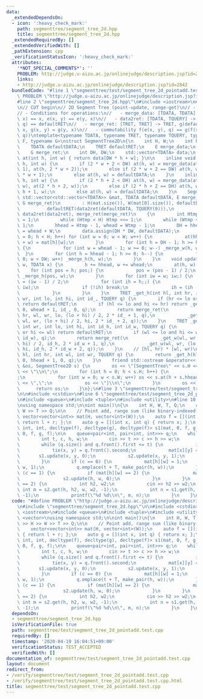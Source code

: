 ```yaml
---
data:
  _extendedDependsOn:
  - icon: ':heavy_check_mark:'
    path: segmenttree/segment_tree_2d.hpp
    title: segmenttree/segment_tree_2d.hpp
  _extendedRequiredBy: []
  _extendedVerifiedWith: []
  _pathExtension: cpp
  _verificationStatusIcon: ':heavy_check_mark:'
  attributes:
    '*NOT_SPECIAL_COMMENTS*': ''
    PROBLEM: http://judge.u-aizu.ac.jp/onlinejudge/description.jsp?id=2842
    links:
    - http://judge.u-aizu.ac.jp/onlinejudge/description.jsp?id=2842
  bundledCode: "#line 1 \"segmenttree/test/segment_tree_2d_pointadd.test.cpp\"\n#define\
    \ PROBLEM \"http://judge.u-aizu.ac.jp/onlinejudge/description.jsp?id=2842\"\n\
    #line 2 \"segmenttree/segment_tree_2d.hpp\"\n#include <iostream>\n#include <vector>\n\
    \n// CUT begin\n// 2D Segment Tree (point-update, range-get)\n// - 0-indexed\n\
    // - Conditions for operations:\n//   - merge_data: [TDATA, TDATA] -> TDATA, e(defaultDATA,\
    \ x) == x, e(x, y) == e(y, x)\n//   - data2ret: [TDATA, TQUERY] -> TRET, f(defaultDATA,\
    \ q) == defaultRET\n//   - merge_ret: [TRET, TRET] -> TRET, g(defaultRET, x) ==\
    \ x, g(x, y) = g(y, x)\n//   - commutability f(e(x, y), q) == g(f(x, q), f(y,\
    \ q))\ntemplate<typename TDATA, typename TRET, typename TQUERY, typename E, typename\
    \ F, typename G>\nstruct SegmentTree2D\n{\n    int H, W;\n    int hhead, whead;\n\
    \    TDATA defaultDATA;\n    TRET defaultRET;\n    E merge_data;\n    F data2ret;\n\
    \    G merge_ret;\n    int DH, DW;\n    std::vector<TDATA> data;\n    inline TDATA&\
    \ at(int h, int w) { return data[DW * h + w]; }\n\n    inline void _merge_w(int\
    \ h, int w) {\n        if (2 * w + 2 < DW) at(h, w) = merge_data(at(h, 2 * w +\
    \ 1), at(h, 2 * w + 2));\n        else if (2 * w + 2 == DW) at(h, w) = at(h, 2\
    \ * w + 1);\n        else at(h, w) = defaultDATA;\n    }\n    inline void _merge_h(int\
    \ h, int w) {\n        if (2 * h + 2 < DH) at(h, w) = merge_data(at(2 * h + 1,\
    \ w), at(2 * h + 2, w));\n        else if (2 * h + 2 == DH) at(h, w) = at(2 *\
    \ h + 1, w);\n        else at(h, w) = defaultDATA;\n    }\n    SegmentTree2D(const\
    \ std::vector<std::vector<TDATA>> &mat, TDATA defaultDATA, E merge_data, F data2ret,\
    \ G merge_ret)\n        : H(mat.size()), W(mat[0].size()), defaultDATA(defaultDATA),\n\
    \          defaultRET(data2ret(defaultDATA, TQUERY(0))),\n          merge_data(merge_data),\
    \ data2ret(data2ret), merge_ret(merge_ret)\n    {\n        int Htmp = 1, Wtmp\
    \ = 1;\n        while (Htmp < H) Htmp <<= 1;\n        while (Wtmp < W) Wtmp <<=\
    \ 1;\n        hhead = Htmp - 1, whead = Wtmp - 1;\n        DH = hhead + H, DW\
    \ = whead + W;\n        data.assign(DH * DW, defaultDATA);\n        for (int h\
    \ = 0; h < H; h++) for (int w = 0; w < W; w++) {\n            at(hhead + h, whead\
    \ + w) = mat[h][w];\n        }\n        for (int h = DH - 1; h >= hhead; h--)\
    \ {\n            for (int w = whead - 1; w >= 0; w--) _merge_w(h, w);\n      \
    \  }\n        for (int h = hhead - 1; h >= 0; h--) {\n            for (int w =\
    \ 0; w < DW; w++) _merge_h(h, w);\n        }\n    }\n    void update(int h, int\
    \ w, TDATA x) {\n        h += hhead, w += whead;\n        at(h, w) = x;\n    \
    \    for (int pos = h; pos;) {\n            pos = (pos - 1) / 2;\n           \
    \ _merge_h(pos, w);\n        }\n        for (int iw = w; iw;) {\n            iw\
    \ = (iw - 1) / 2;\n            for (int ih = h;;) {\n                _merge_w(ih,\
    \ iw);\n                if (!ih) break;\n                ih = (ih - 1) / 2;\n\
    \            }\n        }\n    }\n    TRET _get_h(int hl, int hr, int wl, int\
    \ wr, int lo, int hi, int id_, TQUERY q) {\n        if (hr <= lo or hi <= hl)\
    \ return defaultRET;\n        if (hl <= lo and hi <= hr) return _get_w(wl, wr,\
    \ 0, whead + 1, id_, 0, q);\n        return merge_ret(\n            _get_h(hl,\
    \ hr, wl, wr, lo, (lo + hi) / 2, 2 * id_ + 1, q),\n            _get_h(hl, hr,\
    \ wl, wr, (lo + hi) / 2, hi, 2 * id_ + 2, q));\n    }\n    TRET _get_w(int wl,\
    \ int wr, int lo, int hi, int id_h, int id_w, TQUERY q) {\n        if (wr <= lo\
    \ or hi <= wl) return defaultRET;\n        if (wl <= lo and hi <= wr) return data2ret(at(id_h,\
    \ id_w), q);\n        return merge_ret(\n            _get_w(wl, wr, lo, (lo +\
    \ hi) / 2, id_h, 2 * id_w + 1, q),\n            _get_w(wl, wr, (lo + hi) / 2,\
    \ hi, id_h, 2 * id_w + 2, q));\n    }\n    // [hl, hr) * [wl, wr)\n    TRET get(int\
    \ hl, int hr, int wl, int wr, TQUERY q) {\n        return _get_h(hl, hr, wl, wr,\
    \ 0, hhead + 1, 0, q);\n    }\n    friend std::ostream &operator<<(std::ostream\
    \ &os, SegmentTree2D s) {\n        os << \"[SegmentTree\" << s.H << \"*\" << s.W\
    \ << \"\\n\";\n        for (int h = 0; h < s.H; h++) {\n            os << \"[\"\
    ;\n            for (int w = 0; w < s.W; w++) os << s.at(h + s.hhead, w + s.whead)\
    \ << \",\";\n            os << \"]\\n\";\n        }\n        os << \"]\";\n  \
    \      return os;\n    }\n};\n#line 3 \"segmenttree/test/segment_tree_2d_pointadd.test.cpp\"\
    \n\n#include <cstdio>\n#line 6 \"segmenttree/test/segment_tree_2d_pointadd.test.cpp\"\
    \n#include <queue>\n#include <tuple>\n#include <utility>\n#line 10 \"segmenttree/test/segment_tree_2d_pointadd.test.cpp\"\
    \nusing namespace std;\n\nint main()\n{\n    int H, W, T, Q;\n    cin >> H >>\
    \ W >> T >> Q;\n\n    // Point add, range sum (like binary-indexed-tree)\n   \
    \ vector<vector<int>> mat(H, vector<int>(W));\n    auto f = [](int l, int r) {\
    \ return l + r; };\n    auto g = [](int x, int q) { return x; };\n    SegmentTree2D<int,\
    \ int, int, decltype(f), decltype(g), decltype(f)> s1(mat, 0, f, g, f), s2(mat,\
    \ 0, f, g, f);\n\n    queue<pair<int, pair<int, int>>> q;\n    while (Q--) {\n\
    \        int t, c, h, w;\n        cin >> t >> c >> h >> w;\n        h--, w--;\n\
    \        while (q.size() and q.front().first <= t) {\n            int x, y;\n\
    \            tie(x, y) = q.front().second;\n            mat[x][y] = 2;\n     \
    \       s1.update(x, y, 0);\n            s2.update(x, y, 1);\n            q.pop();\n\
    \        }\n        if (c == 0) {\n            mat[h][w] = 1;\n            s1.update(h,\
    \ w, 1);\n            q.emplace(t + T, make_pair(h, w));\n        }\n        if\
    \ (c == 1) {\n            if (mat[h][w] == 2) {\n                mat[h][w] = 0;\n\
    \                s2.update(h, w, 0);\n            }\n        }\n        if (c\
    \ == 2) {\n            int h2, w2;\n            cin >> h2 >> w2;\n           \
    \ int m = s2.get(h, h2, w, w2, -1);\n            int n = s1.get(h, h2, w, w2,\
    \ -1);\n            printf(\"%d %d\\n\", m, n);\n        }\n    }\n}\n"
  code: "#define PROBLEM \"http://judge.u-aizu.ac.jp/onlinejudge/description.jsp?id=2842\"\
    \n#include \"segmenttree/segment_tree_2d.hpp\"\n\n#include <cstdio>\n#include\
    \ <iostream>\n#include <queue>\n#include <tuple>\n#include <utility>\n#include\
    \ <vector>\nusing namespace std;\n\nint main()\n{\n    int H, W, T, Q;\n    cin\
    \ >> H >> W >> T >> Q;\n\n    // Point add, range sum (like binary-indexed-tree)\n\
    \    vector<vector<int>> mat(H, vector<int>(W));\n    auto f = [](int l, int r)\
    \ { return l + r; };\n    auto g = [](int x, int q) { return x; };\n    SegmentTree2D<int,\
    \ int, int, decltype(f), decltype(g), decltype(f)> s1(mat, 0, f, g, f), s2(mat,\
    \ 0, f, g, f);\n\n    queue<pair<int, pair<int, int>>> q;\n    while (Q--) {\n\
    \        int t, c, h, w;\n        cin >> t >> c >> h >> w;\n        h--, w--;\n\
    \        while (q.size() and q.front().first <= t) {\n            int x, y;\n\
    \            tie(x, y) = q.front().second;\n            mat[x][y] = 2;\n     \
    \       s1.update(x, y, 0);\n            s2.update(x, y, 1);\n            q.pop();\n\
    \        }\n        if (c == 0) {\n            mat[h][w] = 1;\n            s1.update(h,\
    \ w, 1);\n            q.emplace(t + T, make_pair(h, w));\n        }\n        if\
    \ (c == 1) {\n            if (mat[h][w] == 2) {\n                mat[h][w] = 0;\n\
    \                s2.update(h, w, 0);\n            }\n        }\n        if (c\
    \ == 2) {\n            int h2, w2;\n            cin >> h2 >> w2;\n           \
    \ int m = s2.get(h, h2, w, w2, -1);\n            int n = s1.get(h, h2, w, w2,\
    \ -1);\n            printf(\"%d %d\\n\", m, n);\n        }\n    }\n}\n"
  dependsOn:
  - segmenttree/segment_tree_2d.hpp
  isVerificationFile: true
  path: segmenttree/test/segment_tree_2d_pointadd.test.cpp
  requiredBy: []
  timestamp: '2020-04-19 16:04:51+09:00'
  verificationStatus: TEST_ACCEPTED
  verifiedWith: []
documentation_of: segmenttree/test/segment_tree_2d_pointadd.test.cpp
layout: document
redirect_from:
- /verify/segmenttree/test/segment_tree_2d_pointadd.test.cpp
- /verify/segmenttree/test/segment_tree_2d_pointadd.test.cpp.html
title: segmenttree/test/segment_tree_2d_pointadd.test.cpp
---
```

